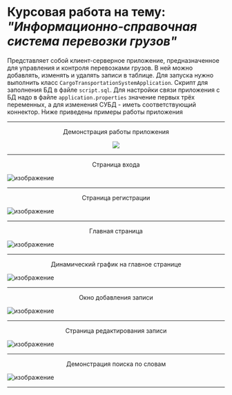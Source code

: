 # Курсовая работа на тему: ___"Информационно-справочная система перевозки грузов"___

Представляет собой клиент-серверное приложение, предназначенное для управления и контроля перевозками грузов.
В ней можно добавлять, изменять и удалять записи в таблице. Для запуска нужно выполнить класс `CargoTransportationSystemApplication`.
Скрипт для заполнения БД в файле `script.sql`.
Для настройки связи приложения с БД надо в файле `application.properties` значение первых трёх переменных, а для изменения СУБД - иметь соответствующий коннектор.
Ниже приведены примеры работы приложения
___
<p align="center">Демонстрация работы приложения</p>
<div align="center">
  <img src="workflow.gif"/>
</div>

___
<p align="center">Страница входа</p>

![изображение](https://github.com/basalegend/Cargo_Transportation_System/assets/97787441/4fc22ceb-3138-40ca-b385-a029d9644cdd)

___
<p align="center">Страница регистрации</p>

![изображение](https://github.com/basalegend/Cargo_Transportation_System/assets/97787441/b70a2def-a4c9-4e1f-a87a-232fd219b354)

___
<p align="center">Главная страница</p>

![изображение](https://github.com/basalegend/Cargo_Transportation_System/assets/97787441/61d46ff8-7ec6-4fc0-89d2-32a1503e4039)

___
<p align="center">Динамический график на главное странице</p>

![изображение](https://github.com/basalegend/Cargo_Transportation_System/assets/97787441/178f5ee8-3bcd-44f2-a023-0938a45bfc4a)

___
<p align="center">Окно добавления записи</p>

![изображение](https://github.com/basalegend/Cargo_Transportation_System/assets/97787441/e54706ec-5edc-401b-84b0-2749709b4a11)

___
<p align="center">Страница редактирования записи</p>

![изображение](https://github.com/basalegend/Cargo_Transportation_System/assets/97787441/82d0c251-dd9c-482d-b0a3-5502e779a562)

___
<p align="center">Демонстрация поиска по словам</p>

![изображение](https://github.com/basalegend/Cargo_Transportation_System/assets/97787441/a036e45c-b780-4e36-b7ff-36db48382666)
___

